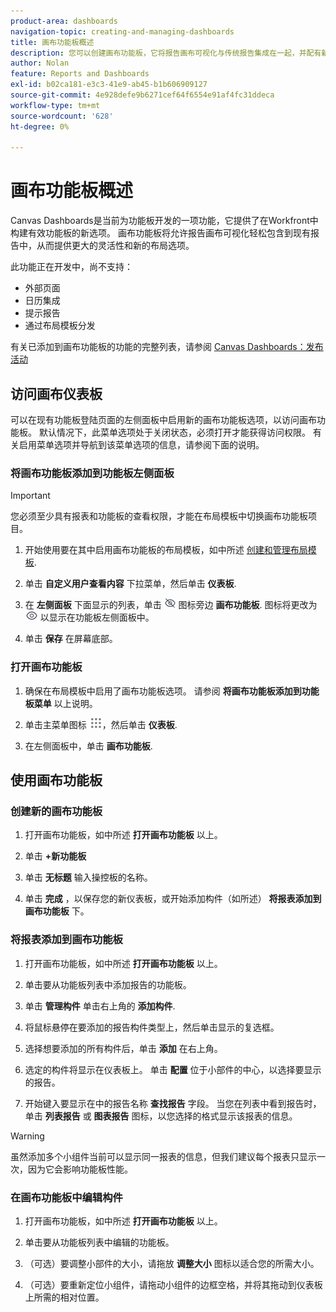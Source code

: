 ```yaml
---
product-area: dashboards
navigation-topic: creating-and-managing-dashboards
title: 画布功能板概述
description: 您可以创建画布功能板，它将报告画布可视化与传统报告集成在一起，并配有新的布局选项。
author: Nolan
feature: Reports and Dashboards
exl-id: b02ca181-e3c3-41e9-ab45-b1b606909127
source-git-commit: 4e928defe9b6271cef64f6554e91af4fc31ddeca
workflow-type: tm+mt
source-wordcount: '628'
ht-degree: 0%

---
```


# 画布功能板概述

<!-- Audited: 12/2023 -->

Canvas Dashboards是当前为功能板开发的一项功能，它提供了在Workfront中构建有效功能板的新选项。 画布功能板将允许报告画布可视化轻松包含到现有报告中，从而提供更大的灵活性和新的布局选项。

此功能正在开发中，尚不支持：
* 外部页面
* 日历集成
* 提示报告
* 通过布局模板分发

有关已添加到画布功能板的功能的完整列表，请参阅 [Canvas Dashboards：发布活动](/help/quicksilver/product-announcements/betas/canvas-dashboards-beta/canvas-dashboards-release-activity.md)

## 访问画布仪表板

可以在现有功能板登陆页面的左侧面板中启用新的画布功能板选项，以访问画布功能板。 默认情况下，此菜单选项处于关闭状态，必须打开才能获得访问权限。 有关启用菜单选项并导航到该菜单选项的信息，请参阅下面的说明。

### 将画布功能板添加到功能板左侧面板

>[!IMPORTANT]
>
>您必须至少具有报表和功能板的查看权限，才能在布局模板中切换画布功能板项目。

1. 开始使用要在其中启用画布功能板的布局模板，如中所述 [创建和管理布局模板](../../../administration-and-setup/customize-workfront/use-layout-templates/create-and-manage-layout-templates.md).

1. 单击 **自定义用户查看内容** 下拉菜单，然后单击 **仪表板**.

1. 在 **左侧面板** 下面显示的列表，单击 ![](assets/delete-secondary-nav-item.png) 图标旁边 **画布功能板**. 图标将更改为 ![](assets/add-secondary-nav-item.png) 以显示在功能板左侧面板中。

1. 单击 **保存** 在屏幕底部。

### 打开画布功能板

1. 确保在布局模板中启用了画布功能板选项。 请参阅 **将画布功能板添加到功能板菜单** 以上说明。

1. 单击主菜单图标 ![](assets/main-menu-icon.png)，然后单击 **仪表板**.

1. 在左侧面板中，单击 **画布功能板**.

## 使用画布功能板

### 创建新的画布功能板

1. 打开画布功能板，如中所述 **打开画布功能板** 以上。

1. 单击 **+新功能板**

1. 单击 **无标题** 输入操控板的名称。

1. 单击 **完成** ，以保存您的新仪表板，或开始添加构件（如所述） **将报表添加到画布功能板** 下。

### 将报表添加到画布功能板

1. 打开画布功能板，如中所述 **打开画布功能板** 以上。

1. 单击要从功能板列表中添加报告的功能板。

1. 单击 **管理构件** 单击右上角的 **添加构件**.

1. 将鼠标悬停在要添加的报告构件类型上，然后单击显示的复选框。

1. 选择想要添加的所有构件后，单击 **添加** 在右上角。

1. 选定的构件将显示在仪表板上。 单击 **配置** 位于小部件的中心，以选择要显示的报告。

1. 开始键入要显示在中的报告名称 **查找报告** 字段。 当您在列表中看到报告时，单击 **列表报告** 或 **图表报告** 图标，以您选择的格式显示该报表的信息。

>[!WARNING]
> 虽然添加多个小组件当前可以显示同一报表的信息，但我们建议每个报表只显示一次，因为它会影响功能板性能。

### 在画布功能板中编辑构件

1. 打开画布功能板，如中所述 **打开画布功能板** 以上。

1. 单击要从功能板列表中编辑的功能板。

1. （可选）要调整小部件的大小，请拖放 **调整大小** 图标以适合您的所需大小。

1. （可选）要重新定位小组件，请拖动小组件的边框空格，并将其拖动到仪表板上所需的相对位置。
